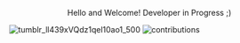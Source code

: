 <p align="center">
Hello and Welcome!
Developer in Progress ;)
  
</p>

  ![tumblr_ll439xVQdz1qel10ao1_500](https://user-images.githubusercontent.com/114519705/205657464-b2a9a75b-c8ea-413a-8e5f-0b2a949dcab0.gif)
  ![contributions](https://user-images.githubusercontent.com/114519705/205657616-1efc7bb7-49a6-4901-85e5-bed5be39cede.svg)


<!---
Microwonk/Microwonk is a ✨ special ✨ repository because its `README.md` (this file) appears on your GitHub profile.
You can click the Preview link to take a look at your changes.
--->
